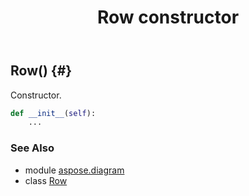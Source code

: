 ﻿---
title: Row constructor
second_title: Aspose.Diagram for Python via .NET API References
description: 
type: docs
weight: 10
url: /python-net/aspose.diagram/row/__init__/
is_root: false
---

## Row() {#}

Constructor.



```python
def __init__(self):
    ...
```





### See Also
* module [aspose.diagram](../../)
* class [Row](/diagram/python-net/aspose.diagram/row)
